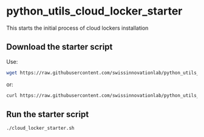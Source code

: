 # python_utils_cloud_locker_starter
This starts the initial process of cloud lockers installation

## Download the starter script
Use:
```sh
wget https://raw.githubusercontent.com/swissinnovationlab/python_utils_cloud_locker_starter/main/cloud_locker_starter.sh
```
or:
```sh
curl https://raw.githubusercontent.com/swissinnovationlab/python_utils_cloud_locker_starter/main/cloud_locker_starter.sh -o cloud_locker_starter.sh
```

## Run the starter script
```sh
./cloud_locker_starter.sh
```
